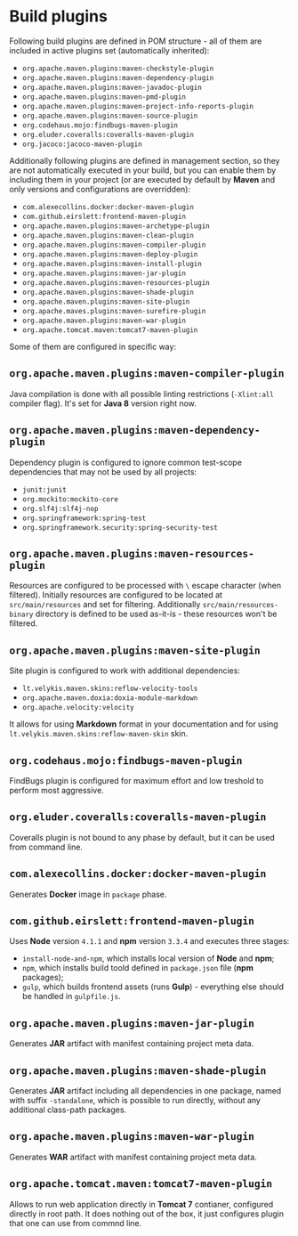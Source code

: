 <!---
# This file is part of the ChillDev-Parent.
#
# @license http://mit-license.org/ The MIT license
# @copyright 2015 © by Rafał Wrzeszcz - Wrzasq.pl.
-->

# Build plugins

Following build plugins are defined in POM structure - all of them are included in active plugins set (automatically inherited):

-   `org.apache.maven.plugins:maven-checkstyle-plugin`
-   `org.apache.maven.plugins:maven-dependency-plugin`
-   `org.apache.maven.plugins:maven-javadoc-plugin`
-   `org.apache.maven.plugins:maven-pmd-plugin`
-   `org.apache.maven.plugins:maven-project-info-reports-plugin`
-   `org.apache.maven.plugins:maven-source-plugin`
-   `org.codehaus.mojo:findbugs-maven-plugin`
-   `org.eluder.coveralls:coveralls-maven-plugin`
-   `org.jacoco:jacoco-maven-plugin`

Additionally following plugins are defined in management section, so they are not automatically executed in your build, but you can enable them by including them in your project (or are executed by default by **Maven** and only versions and configurations are overridden):

-   `com.alexecollins.docker:docker-maven-plugin`
-   `com.github.eirslett:frontend-maven-plugin`
-   `org.apache.maven.plugins:maven-archetype-plugin`
-   `org.apache.maven.plugins:maven-clean-plugin`
-   `org.apache.maven.plugins:maven-compiler-plugin`
-   `org.apache.maven.plugins:maven-deploy-plugin`
-   `org.apache.maven.plugins:maven-install-plugin`
-   `org.apache.maven.plugins:maven-jar-plugin`
-   `org.apache.maven.plugins:maven-resources-plugin`
-   `org.apache.maven.plugins:maven-shade-plugin`
-   `org.apache.maven.plugins:maven-site-plugin`
-   `org.apache.maves.plugins:maven-surefire-plugin`
-   `org.apache.maven.plugins:maven-war-plugin`
-   `org.apache.tomcat.maven:tomcat7-maven-plugin`

Some of them are configured in specific way:

## `org.apache.maven.plugins:maven-compiler-plugin`

Java compilation is done with all possible linting restrictions (`-Xlint:all` compiler flag). It's set for **Java 8** version right now.

## `org.apache.maven.plugins:maven-dependency-plugin`

Dependency plugin is configured to ignore common test-scope dependencies that may not be used by all projects:

-   `junit:junit`
-   `org.mockito:mockito-core`
-   `org.slf4j:slf4j-nop`
-   `org.springframework:spring-test`
-   `org.springframework.security:spring-security-test`

## `org.apache.maven.plugins:maven-resources-plugin`

Resources are configured to be processed with `\` escape character (when filtered). Initially resources are configured to be located at `src/main/resources` and set for filtering. Additionally `src/main/resources-binary` directory is defined to be used as-it-is - these resources won't be filtered.

## `org.apache.maven.plugins:maven-site-plugin`

Site plugin is configured to work with additional dependencies:

-   `lt.velykis.maven.skins:reflow-velocity-tools`
-   `org.apache.maven.doxia:doxia-module-markdown`
-   `org.apache.velocity:velocity`

It allows for using **Markdown** format in your documentation and for using `lt.velykis.maven.skins:reflow-maven-skin` skin.

## `org.codehaus.mojo:findbugs-maven-plugin`

FindBugs plugin is configured for maximum effort and low treshold to perform most aggressive.

## `org.eluder.coveralls:coveralls-maven-plugin`

Coveralls plugin is not bound to any phase by default, but it can be used from command line.

## `com.alexecollins.docker:docker-maven-plugin`

Generates **Docker** image in `package` phase.

## `com.github.eirslett:frontend-maven-plugin`

Uses **Node** version `4.1.1` and **npm** version `3.3.4` and executes three stages:

-   `install-node-and-npm`, which installs local version of **Node** and **npm**;
-   `npm`, which installs build toold defined in `package.json` file (**npm** packages);
-   `gulp`, which builds frontend assets (runs **Gulp**) - everything else should be handled in `gulpfile.js`.

## `org.apache.maven.plugins:maven-jar-plugin`

Generates **JAR** artifact with manifest containing project meta data.

## `org.apache.maven.plugins:maven-shade-plugin`

Generates **JAR** artifact including all dependencies in one package, named with suffix `-standalone`, which is possible to run directly, without any additional class-path packages.

## `org.apache.maven.plugins:maven-war-plugin`

Generates **WAR** artifact with manifest containing project meta data.

## `org.apache.tomcat.maven:tomcat7-maven-plugin`

Allows to run web application directly in **Tomcat 7** contianer, configured directly in root path. It does nothing out of the box, it just configures plugin that one can use from commnd line.
